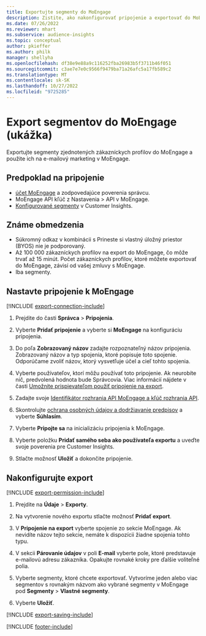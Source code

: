 ```yaml
---
title: Exportujte segmenty do MoEngage
description: Zistite, ako nakonfigurovať pripojenie a exportovať do MoEngage.
ms.date: 07/26/2022
ms.reviewer: mhart
ms.subservice: audience-insights
ms.topic: conceptual
author: pkieffer
ms.author: philk
manager: shellyha
ms.openlocfilehash: df38e9e88a9c116252fba26983b5f3711b46f051
ms.sourcegitcommit: c3ae7e7e0c9566f9479ba71a26afc5a17fb589c2
ms.translationtype: MT
ms.contentlocale: sk-SK
ms.lasthandoff: 10/27/2022
ms.locfileid: "9725285"
---
```

# <a name="export-segments-to-moengage-preview"></a>Export segmentov do MoEngage (ukážka)

Exportujte segmenty zjednotených zákazníckych profilov do MoEngage a použite ich na e-mailový marketing v MoEngage.

## <a name="prerequisites-for-a-connection"></a>Predpoklad na pripojenie

- [účet MoEngage](https://www.moengage.com/) a zodpovedajúce poverenia správcu.
- MoEngage API kľúč z Nastavenia > API v MoEngage.
- [Konfigurované segmenty](segments.md) v Customer Insights.

## <a name="known-limitations"></a>Známe obmedzenia

- Súkromný odkaz v kombinácii s Prineste si vlastný úložný priestor (BYOS) nie je podporovaný.
- Až 100 000 zákazníckych profilov na export do MoEngage, čo môže trvať až 15 minút. Počet zákazníckych profilov, ktoré môžete exportovať do MoEngage, závisí od vašej zmluvy s MoEngage.
- Iba segmenty.

## <a name="set-up-connection-to-moengage"></a>Nastavte pripojenie k MoEngage

[!INCLUDE [export-connection-include](includes/export-connection-admn.md)]

1. Prejdite do časti **Správca** > **Pripojenia**.

1. Vyberte **Pridať pripojenie** a vyberte si **MoEngage** na konfiguráciu pripojenia.

1. Do poľa **Zobrazovaný názov** zadajte rozpoznateľný názov pripojenia. Zobrazovaný názov a typ spojenia, ktoré popisuje toto spojenie. Odporúčame zvoliť názov, ktorý vysvetľuje účel a cieľ tohto spojenia.

1. Vyberte používateľov, ktorí môžu používať toto pripojenie. Ak neurobíte nič, predvolená hodnota bude Správcovia. Viac informácií nájdete v časti [Umožnite prispievateľom použiť pripojenie na export](connections.md#allow-contributors-to-use-a-connection-for-exports).

1. Zadajte svoje [Identifikátor rozhrania API MoEngage a kľúč rozhrania API](https://developers.moengage.com/hc/articles/4404674776724-Overview#:~:text=Navigate%20to%20Settings%20%3E%20APIs%20%3E%20DATA,ID%20Password%20%2D%20DATA%20API%20KEY).

1. Skontrolujte [ochrana osobných údajov a dodržiavanie predpisov](connections.md#data-privacy-and-compliance) a vyberte **Súhlasím**.

1. Vyberte **Pripojte sa** na inicializáciu pripojenia k MoEngage.

1. Vyberte položku **Pridať samého seba ako používateľa exportu** a uveďte svoje poverenia pre Customer Insights.

1. Stlačte možnosť **Uložiť** a dokončite pripojenie.

## <a name="configure-an-export"></a>Nakonfigurujte export

[!INCLUDE [export-permission-include](includes/export-permission.md)]

1. Prejdite na **Údaje** > **Exporty**.

1. Na vytvorenie nového exportu stlačte možnosť **Pridať export**.

1. V **Pripojenie na export** vyberte spojenie zo sekcie MoEngage. Ak nevidíte názov tejto sekcie, nemáte k dispozícii žiadne spojenia tohto typu.

1. V sekcii **Párovanie údajov** v poli **E-mail** vyberte pole, ktoré predstavuje e-mailovú adresu zákazníka. Opakujte rovnaké kroky pre ďalšie voliteľné polia.

1. Vyberte segmenty, ktoré chcete exportovať. Vytvoríme jeden alebo viac segmentov s rovnakým názvom ako vybrané segmenty v MoEngage pod **Segmenty** > **Vlastné segmenty**.

1. Vyberte **Uložiť**.

[!INCLUDE [export-saving-include](includes/export-saving.md)]

[!INCLUDE [footer-include](includes/footer-banner.md)]

